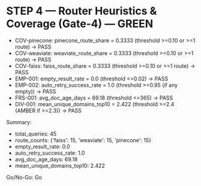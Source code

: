 # STEP 4 — Router Heuristics & Coverage (Gate‑4) — GREEN

- COV-pinecone: pinecone_route_share = 0.3333 (threshold >=0.10 or >=1 route) -> PASS
- COV-weaviate: weaviate_route_share = 0.3333 (threshold >=0.10 or >=1 route) -> PASS
- COV-faiss: faiss_route_share = 0.3333 (threshold >=0.10 or >=1 route) -> PASS
- EMP-001: empty_result_rate = 0.0 (threshold <=0.02) -> PASS
- EMP-002: auto_retry_success_rate = 1.0 (threshold >=0.95 (if any empty)) -> PASS
- FRS-001: avg_doc_age_days = 69.18 (threshold <=365) -> PASS
- DIV-001: mean_unique_domains_top10 = 2.422 (threshold >=2.4 (AMBER if >=2.3)) -> PASS

Summary:
- total_queries: 45
- route_counts: {'faiss': 15, 'weaviate': 15, 'pinecone': 15}
- empty_result_rate: 0.0
- auto_retry_success_rate: 1.0
- avg_doc_age_days: 69.18
- mean_unique_domains_top10: 2.422

Go/No-Go: Go
